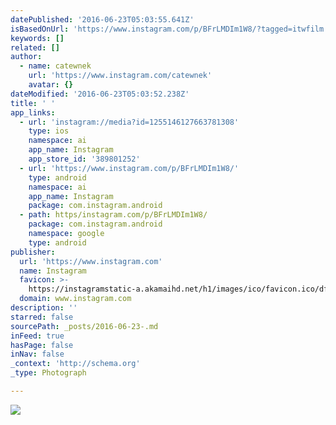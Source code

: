 ```yaml
---
datePublished: '2016-06-23T05:03:55.641Z'
isBasedOnUrl: 'https://www.instagram.com/p/BFrLMDIm1W8/?tagged=itwfilm'
keywords: []
related: []
author:
  - name: catewnek
    url: 'https://www.instagram.com/catewnek'
    avatar: {}
dateModified: '2016-06-23T05:03:52.238Z'
title: ' '
app_links:
  - url: 'instagram://media?id=1255146127663781308'
    type: ios
    namespace: ai
    app_name: Instagram
    app_store_id: '389801252'
  - url: 'https://www.instagram.com/p/BFrLMDIm1W8/'
    type: android
    namespace: ai
    app_name: Instagram
    package: com.instagram.android
  - path: https/instagram.com/p/BFrLMDIm1W8/
    package: com.instagram.android
    namespace: google
    type: android
publisher:
  url: 'https://www.instagram.com'
  name: Instagram
  favicon: >-
    https://instagramstatic-a.akamaihd.net/h1/images/ico/favicon.ico/dfa85bb1fd63.ico
  domain: www.instagram.com
description: ''
starred: false
sourcePath: _posts/2016-06-23-.md
inFeed: true
hasPage: false
inNav: false
_context: 'http://schema.org'
_type: Photograph

---
```

![ ](https://imgflo.herokuapp.com/graph/vahj1ThiexotieMo/f0242e9ddc0333f3c99d94005508a682/croprotate.jpg?cropheight=480&cropwidth=640&degrees=0&input=https%3A%2F%2Fscontent.cdninstagram.com%2Ft51.2885-15%2Fs640x640%2Fsh0.08%2Fe35%2F13285506_498183790382977_1852951467_n.jpg%3Fig_cache_key%3DMTI1NTE0NjEyNzY2Mzc4MTMwOA%253D%253D.2&x=0&y=80)